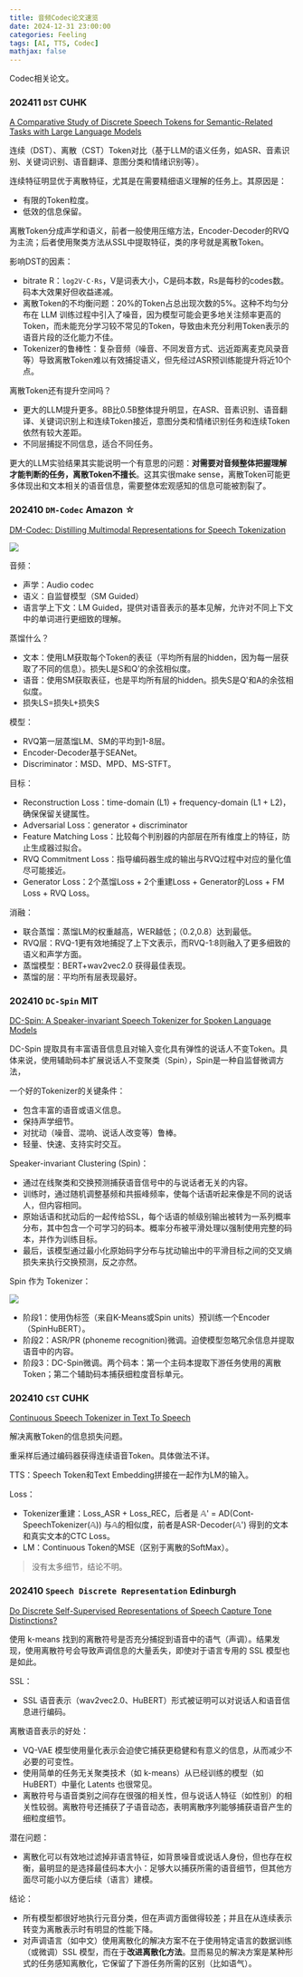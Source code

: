 ```yaml
---
title: 音频Codec论文速览
date: 2024-12-31 23:00:00
categories: Feeling
tags: [AI, TTS, Codec]
mathjax: false
---
```


Codec相关论文。

<!--more-->

### 202411 `DST` CUHK

[A Comparative Study of Discrete Speech Tokens for Semantic-Related Tasks with Large Language Models](https://arxiv.org/abs/2411.08742)

连续（DST）、离散（CST）Token对比（基于LLM的语义任务，如ASR、音素识别、关键词识别、语音翻译、意图分类和情绪识别等）。

连续特征明显优于离散特征，尤其是在需要精细语义理解的任务上。其原因是：

- 有限的Token粒度。
- 低效的信息保留。

离散Token分成声学和语义，前者一般使用压缩方法，Encoder-Decoder的RVQ为主流；后者使用聚类方法从SSL中提取特征，类的序号就是离散Token。

影响DST的因素：

- bitrate R：`log2⁡V⋅C⋅Rs`，V是词表大小，C是码本数，Rs是每秒的codes数。码本大效果好但收益递减。
- 离散Token的不均衡问题：20%的Token占总出现次数的5%。这种不均匀分布在 LLM 训练过程中引入了噪音，因为模型可能会更多地关注频率更高的Token，而未能充分学习较不常见的Token，导致由未充分利用Token表示的语音片段的泛化能力不佳。
- Tokenizer的鲁棒性：复杂音频（噪音、不同发音方式、远近距离麦克风录音等）导致离散Token难以有效捕捉语义，但先经过ASR预训练能提升将近10个点。

离散Token还有提升空间吗？

- 更大的LLM提升更多。8B比0.5B整体提升明显，在ASR、音素识别、语音翻译、关键词识别上和连续Token接近，意图分类和情绪识别任务和连续Token依然有较大差距。
- 不同层捕捉不同信息，适合不同任务。

更大的LLM实验结果其实能说明一个有意思的问题：**对需要对音频整体把握理解才能判断的任务，离散Token不擅长**。这其实很make sense，离散Token可能更多体现出和文本相关的语音信息，需要整体宏观感知的信息可能被割裂了。

### 202410 `DM-Codec` Amazon ☆

[DM-Codec: Distilling Multimodal Representations for Speech Tokenization](https://arxiv.org/abs/2410.15017v1)

![](https://arxiv.org/html/2410.15017v1/extracted/5939010/figures/tokenizer_v4.png)

音频：

- 声学：Audio codec
- 语义：自监督模型（SM Guided）
- 语言学上下文：LM Guided，提供对语音表示的基本见解，允许对不同上下文中的单词进行更细致的理解。

蒸馏什么？

- 文本：使用LM获取每个Token的表征（平均所有层的hidden，因为每一层获取了不同的信息）。损失L是S和Q'的余弦相似度。
- 语音：使用SM获取表征，也是平均所有层的hidden。损失S是Q'和A的余弦相似度。
- 损失LS=损失L+损失S

模型：

- RVQ第一层蒸馏LM、SM的平均到1-8层。
- Encoder-Decoder基于SEANet。
- Discriminator：MSD、MPD、MS-STFT。

目标：

- Reconstruction Loss：time-domain (L1) + frequency-domain (L1 + L2)，确保保留关键属性。
- Adversarial Loss：generator + discriminator
- Feature Matching Loss：比较每个判别器的内部层在所有维度上的特征，防止生成器过拟合。
- RVQ Commitment Loss：指导编码器生成的输出与RVQ过程中对应的量化值尽可能接近。
- Generator Loss：2个蒸馏Loss + 2个重建Loss + Generator的Loss + FM Loss + RVQ Loss。

消融：

- 联合蒸馏：蒸馏LM的权重越高，WER越低；（0.2,0.8）达到最低。
- RVQ层：RVQ-1更有效地捕捉了上下文表示，而RVQ-1:8则融入了更多细致的语义和声学方面。
- 蒸馏模型：BERT+wav2vec2.0 获得最佳表现。
- 蒸馏的层：平均所有层表现最好。

### 202410 `DC-Spin` MIT

[DC-Spin: A Speaker-invariant Speech Tokenizer for Spoken Language Models](https://arxiv.org/abs/2410.24177)

DC-Spin 提取具有丰富语音信息且对输入变化具有弹性的说话人不变Token。具体来说，使用辅助码本扩展说话人不变聚类（Spin），Spin是一种自监督微调方法，

一个好的Tokenizer的关键条件：

- 包含丰富的语音或语义信息。
- 保持声学细节。
- 对扰动（噪音、混响、说话人改变等）鲁棒。
- 轻量、快速、支持实时交互。

Speaker-invariant Clustering (Spin)：

- 通过在线聚类和交换预测捕获语音信号中的与说话者无关的内容。
- 训练时，通过随机调整基频和共振峰频率，使每个话语听起来像是不同的说话人，但内容相同。
- 原始话语和扰动后的一起传给SSL，每个话语的帧级别输出被转为一系列概率分布，其中包含一个可学习的码本。概率分布被平滑处理以强制使用完整的码本，并作为训练目标。
- 最后，该模型通过最小化原始码字分布与扰动输出中的平滑目标之间的交叉熵损失来执行交换预测，反之亦然。

Spin 作为 Tokenizer：

![](https://arxiv.org/html/2410.24177v1/x2.png)

- 阶段1：使用伪标签（来自K-Means或Spin units）预训练一个Encoder（SpinHuBERT）。
- 阶段2：ASR/PR (phoneme recognition)微调。迫使模型忽略冗余信息并提取语音中的内容。
- 阶段3：DC-Spin微调。两个码本：第一个主码本提取下游任务使用的离散Token；第二个辅助码本捕获细粒度音标单元。

### 202410 `CST` CUHK

[Continuous Speech Tokenizer in Text To Speech](https://arxiv.org/abs/2410.17081)

解决离散Token的信息损失问题。

重采样后通过编码器获得连续语音Token。具体做法不详。

TTS：Speech Token和Text Embedding拼接在一起作为LM的输入。

Loss：

- Tokenizer重建：Loss_ASR + Loss_REC，后者是 𝔸' = AD⁢(Cont-SpeechTokenizer⁢(𝔸)) 与𝔸的相似度，前者是ASR-Decoder⁢(𝔸') 得到的文本和真实文本的CTC Loss。
- LM：Continuous Token的MSE（区别于离散的SoftMax）。

> 没有太多细节，结论不明。

### 202410 `Speech Discrete Representation` Edinburgh

[Do Discrete Self-Supervised Representations of Speech Capture Tone Distinctions?](https://arxiv.org/abs/2410.19935)

使用 k-means 找到的离散符号是否充分捕捉到语音中的语气（声调）。结果发现，使用离散符号会导致声调信息的大量丢失，即使对于语言专用的 SSL 模型也是如此。

SSL：

- SSL 语音表示（wav2vec2.0、HuBERT）形式被证明可以对说话人和语音信息进行编码。

离散语音表示的好处：

- VQ-VAE 模型使用量化表示会迫使它捕获更稳健和有意义的信息，从而减少不必要的可变性。
- 使用简单的任务无关聚类技术（如 k-means）从已经训练的模型（如HuBERT）中量化 Latents 也很常见。
- 离散符号与语音类别之间存在很强的相关性，但与说话人特征（如性别）的相关性较弱。离散符号还捕获了子语音动态，表明离散序列能够捕获语音产生的细粒度细节。

潜在问题：

- 离散化可以有效地过滤掉非语言特征，如背景噪音或说话人身份，但也存在权衡，最明显的是选择最佳码本大小：足够大以捕获所需的语音细节，但其他方面尽可能小以方便后续（语言）建模。

结论：

- 所有模型都很好地执行元音分类，但在声调方面做得较差；并且在从连续表示转变为离散表示时有明显的性能下降。
- 对声调语言（如中文）使用离散化的解决方案不在于使用特定语言的数据训练（或微调）SSL 模型，而在于**改进离散化方法**。显而易见的解决方案是某种形式的任务感知离散化，它保留了下游任务所需的区别（比如语气）。
